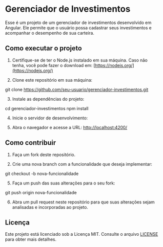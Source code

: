 # Gerenciador de Investimentos

Esse é um projeto de um gerenciador de investimentos desenvolvido em Angular. Ele permite que o usuário possa cadastrar seus investimentos e acompanhar o desempenho de sua carteira.

## Como executar o projeto

1. Certifique-se de ter o Node.js instalado em sua máquina. Caso não tenha, você pode fazer o download em: [https://nodejs.org/](https://nodejs.org/)

2. Clone este repositório em sua máquina:

git clone https://github.com/seu-usuario/gerenciador-investimentos.git

3. Instale as dependências do projeto:

cd gerenciador-investimentos
npm install

4. Inicie o servidor de desenvolvimento:


5. Abra o navegador e acesse a URL: [http://localhost:4200/](http://localhost:4200/)

## Como contribuir

1. Faça um fork deste repositório.

2. Crie uma nova branch com a funcionalidade que deseja implementar:

git checkout -b nova-funcionalidade

5. Faça um push das suas alterações para o seu fork:

git push origin nova-funcionalidade


6. Abra um pull request neste repositório para que suas alterações sejam analisadas e incorporadas ao projeto.

## Licença

Este projeto está licenciado sob a Licença MIT. Consulte o arquivo [LICENSE](LICENSE) para obter mais detalhes.
